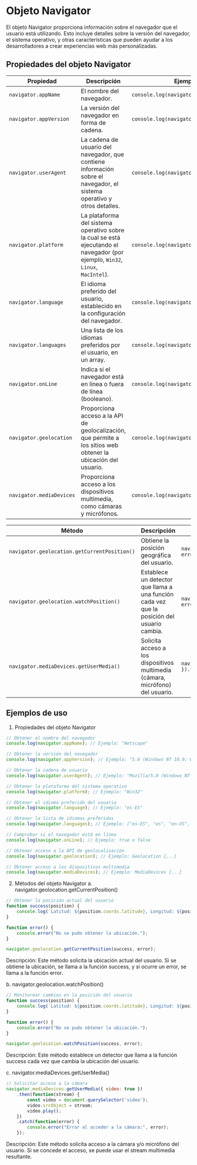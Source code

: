 # Objeto Navigator
El objeto Navigator proporciona información sobre el navegador que el usuario está utilizando. Esto incluye detalles sobre la versión del navegador, el sistema operativo, y otras características que pueden ayudar a los desarrolladores a crear experiencias web más personalizadas.

## Propiedades del objeto Navigator

| Propiedad                    | Descripción                                                                                                                                                          | Ejemplo                                                      |
|------------------------------|----------------------------------------------------------------------------------------------------------------------------------------------------------------------|-------------------------------------------------------------|
| `navigator.appName`          | El nombre del navegador.                                                                                                                                           | `console.log(navigator.appName);`                          |
| `navigator.appVersion`       | La versión del navegador en forma de cadena.                                                                                                                      | `console.log(navigator.appVersion);`                       |
| `navigator.userAgent`        | La cadena de usuario del navegador, que contiene información sobre el navegador, el sistema operativo y otros detalles.                                             | `console.log(navigator.userAgent);`                        |
| `navigator.platform`         | La plataforma del sistema operativo sobre la cual se está ejecutando el navegador (por ejemplo, `Win32`, `Linux`, `MacIntel`).                                      | `console.log(navigator.platform);`                          |
| `navigator.language`         | El idioma preferido del usuario, establecido en la configuración del navegador.                                                                                     | `console.log(navigator.language);`                          |
| `navigator.languages`        | Una lista de los idiomas preferidos por el usuario, en un array.                                                                                                   | `console.log(navigator.languages);`                         |
| `navigator.onLine`           | Indica si el navegador está en línea o fuera de línea (booleano).                                                                                                  | `console.log(navigator.onLine);`                            |
| `navigator.geolocation`      | Proporciona acceso a la API de geolocalización, que permite a los sitios web obtener la ubicación del usuario.                                                      | `console.log(navigator.geolocation);`                       |
| `navigator.mediaDevices`     | Proporciona acceso a los dispositivos multimedia, como cámaras y micrófonos.                                                                                       | `console.log(navigator.mediaDevices);`                      |

| Método                        | Descripción                                                                                                                                                          | Ejemplo                                                      |
|-------------------------------|----------------------------------------------------------------------------------------------------------------------------------------------------------------------|-------------------------------------------------------------|
| `navigator.geolocation.getCurrentPosition()` | Obtiene la posición geográfica del usuario.                                                                                                                         | `navigator.geolocation.getCurrentPosition(success, error);`|
| `navigator.geolocation.watchPosition()`      | Establece un detector que llama a una función cada vez que la posición del usuario cambia.                                                                 | `navigator.geolocation.watchPosition(success, error);`     |
| `navigator.mediaDevices.getUserMedia()`      | Solicita acceso a los dispositivos multimedia (cámara, micrófono) del usuario.                                                                                  | `navigator.mediaDevices.getUserMedia({ video: true }).then(success).catch(error);` |

## Ejemplos de uso
1. Propiedades del objeto Navigator

```javascript
// Obtener el nombre del navegador
console.log(navigator.appName); // Ejemplo: "Netscape"

// Obtener la versión del navegador
console.log(navigator.appVersion); // Ejemplo: "5.0 (Windows NT 10.0; Win64; x64) AppleWebKit/537.36 (KHTML, like Gecko) Chrome/85.0.4183.121 Safari/537.36"

// Obtener la cadena de usuario
console.log(navigator.userAgent); // Ejemplo: "Mozilla/5.0 (Windows NT 10.0; Win64; x64) AppleWebKit/537.36 (KHTML, like Gecko) Chrome/85.0.4183.121 Safari/537.36"

// Obtener la plataforma del sistema operativo
console.log(navigator.platform); // Ejemplo: "Win32"

// Obtener el idioma preferido del usuario
console.log(navigator.language); // Ejemplo: "es-ES"

// Obtener la lista de idiomas preferidos
console.log(navigator.languages); // Ejemplo: ["es-ES", "es", "en-US", "en"]

// Comprobar si el navegador está en línea
console.log(navigator.onLine); // Ejemplo: true o false

// Obtener acceso a la API de geolocalización
console.log(navigator.geolocation); // Ejemplo: Geolocation {...}

// Obtener acceso a los dispositivos multimedia
console.log(navigator.mediaDevices); // Ejemplo: MediaDevices {...}
```

2. Métodos del objeto Navigator
a. navigator.geolocation.getCurrentPosition()

```javascript
// Obtener la posición actual del usuario
function success(position) {
    console.log(`Latitud: ${position.coords.latitude}, Longitud: ${position.coords.longitude}`);
}

function error() {
    console.error("No se pudo obtener la ubicación.");
}

navigator.geolocation.getCurrentPosition(success, error);
```

Descripción: Este método solicita la ubicación actual del usuario. Si se obtiene la ubicación, se llama a la función success, y si ocurre un error, se llama a la función error.

b. navigator.geolocation.watchPosition()

```javascript
// Monitorear cambios en la posición del usuario
function success(position) {
    console.log(`Latitud: ${position.coords.latitude}, Longitud: ${position.coords.longitude}`);
}

function error() {
    console.error("No se pudo obtener la ubicación.");
}

navigator.geolocation.watchPosition(success, error);
```

Descripción: Este método establece un detector que llama a la función success cada vez que cambia la ubicación del usuario.

c. navigator.mediaDevices.getUserMedia()

```javascript
// Solicitar acceso a la cámara
navigator.mediaDevices.getUserMedia({ video: true })
    .then(function(stream) {
        const video = document.querySelector('video');
        video.srcObject = stream;
        video.play();
    })
    .catch(function(error) {
        console.error("Error al acceder a la cámara:", error);
    });
```

Descripción: Este método solicita acceso a la cámara y/o micrófono del usuario. Si se concede el acceso, se puede usar el stream multimedia resultante.